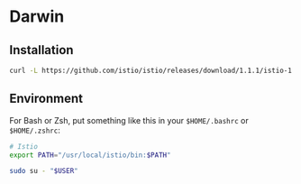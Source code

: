 # Darwin

## Installation

```sh
curl -L https://github.com/istio/istio/releases/download/1.1.1/istio-1.1.1-osx.tar.gz | sudo tar -xzC /usr/local --transform s/istio-1.1.1/istio/
```

## Environment

For Bash or Zsh, put something like this in your `$HOME/.bashrc` or `$HOME/.zshrc`:

```sh
# Istio
export PATH="/usr/local/istio/bin:$PATH"
```

```sh
sudo su - "$USER"
```
